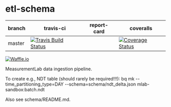 # etl-schema
| branch | travis-ci | report-card | coveralls |
|--------|-----------|-----------|-------------|
| master | [![Travis Build Status](https://travis-ci.org/m-lab/etl-schema.svg?branch=master)](https://travis-ci.org/m-lab/etl-schema) | | [![Coverage Status](https://coveralls.io/repos/m-lab/etl-schema/badge.svg?branch=master)](https://coveralls.io/github/m-lab/etl-schema?branch=master) |

[![Waffle.io](https://badge.waffle.io/m-lab/etl-schema.svg?title=Ready)](http://waffle.io/m-lab/etl-schema)

MeasurementLab data ingestion pipeline.

To create e.g., NDT table (should rarely be required!!!):
bq mk --time_partitioning_type=DAY --schema=schema/ndt_delta.json mlab-sandbox:batch.ndt

Also see schema/README.md.

